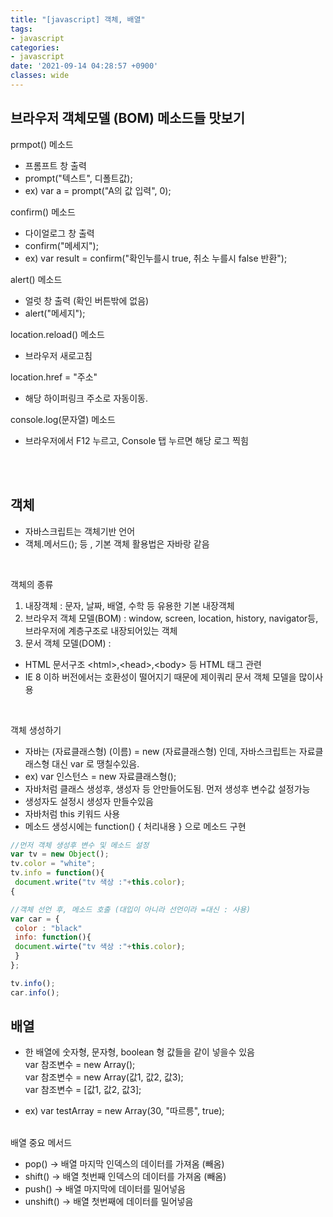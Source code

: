 ```yaml
---
title: "[javascript] 객체, 배열"
tags:
- javascript
categories:
- javascript
date: '2021-09-14 04:28:57 +0900'
classes: wide
---
```


## 브라우저 객체모델 (BOM) 메소드들 맛보기
prmpot() 메소드
- 프롬프트 창 출력
- prompt("텍스트", 디폴트값);
- ex) var a = prompt("A의 값 입력", 0);

confirm() 메소드
- 다이얼로그 창 출력
- confirm("메세지");
- ex) var result = confirm("확인누를시 true, 취소 누를시 false 반환");

alert() 메소드
- 얼럿 창 출력 (확인 버튼밖에 없음)
- alert("메세지");

location.reload() 메소드
- 브라우저 새로고침

location.href = "주소"
- 해당 하이퍼링크 주소로 자동이동.

console.log(문자열) 메소드
- 브라우저에서 F12 누르고, Console 탭 누르면 해당 로그 찍힘

<br>
<br>

## 객체
- 자바스크립트는 객체기반 언어
- 객체.메서드(); 등 , 기본 객체 활용법은 자바랑 같음

<br>

객체의 종류
1. 내장객체 : 문자, 날짜, 배열, 수학 등 유용한 기본 내장객체
2. 브라우저 객체 모델(BOM) : 
window, screen, location, history, navigator등, 브라우저에 계층구조로 내장되어있는 객체
3. 문서 객체 모델(DOM) :
 - HTML 문서구조 \<html>,\<head>,\<body> 등 HTML 태그 관련
 - IE 8 이하 버전에서는 호환성이 떨어지기 때문에 제이쿼리 문서 객체 모델을 많이사용

 <br>

 객체 생성하기
- 자바는 (자료클래스형) (이름) = new (자료클래스형) 인데, 자바스크립트는 자료클래스형 대신 var 로 땡칠수있음.
- ex) var 인스턴스 = new 자료클래스형();
- 자바처럼 클래스 생성후, 생성자 등 안만들어도됨. 먼저 생성후 변수값 설정가능
- 생성자도 설정시 생성자 만들수있음
- 자바처럼 this 키워드 사용
- 메소드 생성시에는 function() { 처리내용 } 으로 메소드 구현

```javascript
//먼저 객체 생성후 변수 및 메소드 설정
var tv = new Object();
tv.color = "white";
tv.info = function(){
 document.write("tv 색상 :"+this.color);
{

//객체 선언 후, 메소드 호출 (대입이 아니라 선언이라 =대신 : 사용)
var car = {
 color : "black"
 info: function(){
 document.wirte("tv 색상 :"+this.color);
 }
};

tv.info();
car.info();
```


## 배열
- 한 배열에 숫자형, 문자형, boolean 형 값들을 같이 넣을수 있음
<br>var 참조변수 = new Array();
<br>var 참조변수 = new Array(값1, 값2, 값3);
<br>var 참조변수 = [값1, 값2, 값3];

- ex) var testArray = new Array(30, "따르릉", true);

<br>배열 중요 메서드
- pop() -> 배열 마지막 인덱스의 데이터를 가져옴 (빼옴)
- shift() -> 배열 첫번째 인덱스의 데이터를 가져옴 (빼옴)
- push() -> 배열 마지막에 데이터를 밀어넣음
- unshift() -> 배열 첫번째에 데이터를 밀어넣음


